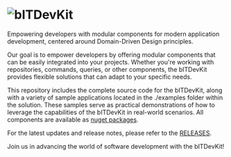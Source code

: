 ![bITDevKit](https://raw.githubusercontent.com/bridgingIT/bITdevKit/main/bITDevKit_Logo.png)
=====================================
Empowering developers with modular components for modern application development, centered around
Domain-Driven Design principles.

Our goal is to empower developers by offering modular components that can be easily integrated into
your projects. Whether you're working with repositories, commands, queries, or other components, the
bITDevKit provides flexible solutions that can adapt to your specific needs.

This repository includes the complete source code for the bITDevKit, along with a variety of sample
applications located in the ./examples folder within the solution. These samples serve as practical
demonstrations of how to leverage the capabilities of the bITDevKit in real-world scenarios. All
components are available
as [nuget packages](https://www.nuget.org/packages?q=bitDevKit&packagetype=&prerel=true&sortby=relevance).

For the latest updates and release notes, please refer to
the [RELEASES](https://raw.githubusercontent.com/bridgingIT/bITdevKit/main/RELEASES.md).

Join us in advancing the world of software development with the bITDevKit!
